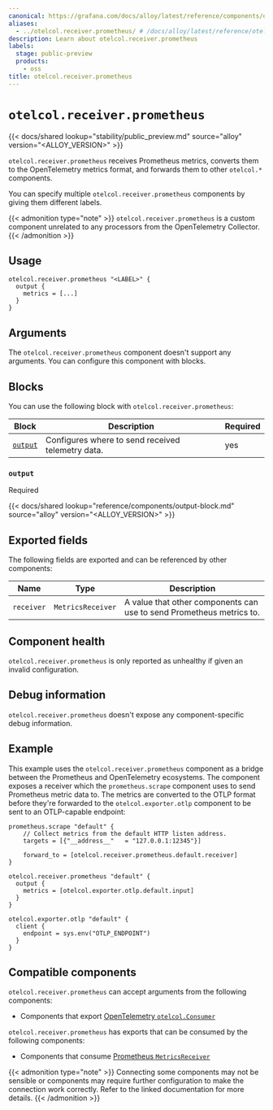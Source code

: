 ```yaml
---
canonical: https://grafana.com/docs/alloy/latest/reference/components/otelcol/otelcol.receiver.prometheus/
aliases:
  - ../otelcol.receiver.prometheus/ # /docs/alloy/latest/reference/otelcol.receiver.prometheus/
description: Learn about otelcol.receiver.prometheus
labels:
  stage: public-preview
  products:
    - oss
title: otelcol.receiver.prometheus
---
```


# `otelcol.receiver.prometheus`

{{< docs/shared lookup="stability/public_preview.md" source="alloy" version="<ALLOY_VERSION>" >}}

`otelcol.receiver.prometheus` receives Prometheus metrics, converts them to the OpenTelemetry metrics format, and forwards them to other `otelcol.*` components.

You can specify multiple `otelcol.receiver.prometheus` components by giving them different labels.

{{< admonition type="note" >}}
`otelcol.receiver.prometheus` is a custom component unrelated to any processors from the OpenTelemetry Collector.
{{< /admonition >}}

## Usage

```alloy
otelcol.receiver.prometheus "<LABEL>" {
  output {
    metrics = [...]
  }
}
```

## Arguments

The `otelcol.receiver.prometheus` component doesn't support any arguments. You can configure this component with blocks.

## Blocks

You can use the following block with `otelcol.receiver.prometheus`:

| Block              | Description                                       | Required |
| ------------------ | ------------------------------------------------- | -------- |
| [`output`][output] | Configures where to send received telemetry data. | yes      |

[output]: #output

### `output`

<span class="badge docs-labels__stage docs-labels__item">Required</span>

{{< docs/shared lookup="reference/components/output-block.md" source="alloy" version="<ALLOY_VERSION>" >}}

## Exported fields

The following fields are exported and can be referenced by other components:

| Name       | Type              | Description                                                          |
| ---------- | ----------------- | -------------------------------------------------------------------- |
| `receiver` | `MetricsReceiver` | A value that other components can use to send Prometheus metrics to. |

## Component health

`otelcol.receiver.prometheus` is only reported as unhealthy if given an invalid configuration.

## Debug information

`otelcol.receiver.prometheus` doesn't expose any component-specific debug information.

## Example

This example uses the `otelcol.receiver.prometheus` component as a bridge between the Prometheus and OpenTelemetry ecosystems.
The component exposes a receiver which the `prometheus.scrape` component uses to send Prometheus metric data to.
The metrics are converted to the OTLP format before they're forwarded to the `otelcol.exporter.otlp` component to be sent to an OTLP-capable endpoint:

```alloy
prometheus.scrape "default" {
    // Collect metrics from the default HTTP listen address.
    targets = [{"__address__"   = "127.0.0.1:12345"}]

    forward_to = [otelcol.receiver.prometheus.default.receiver]
}

otelcol.receiver.prometheus "default" {
  output {
    metrics = [otelcol.exporter.otlp.default.input]
  }
}

otelcol.exporter.otlp "default" {
  client {
    endpoint = sys.env("OTLP_ENDPOINT")
  }
}
```
<!-- START GENERATED COMPATIBLE COMPONENTS -->

## Compatible components

`otelcol.receiver.prometheus` can accept arguments from the following components:

- Components that export [OpenTelemetry `otelcol.Consumer`](../../../compatibility/#opentelemetry-otelcolconsumer-exporters)

`otelcol.receiver.prometheus` has exports that can be consumed by the following components:

- Components that consume [Prometheus `MetricsReceiver`](../../../compatibility/#prometheus-metricsreceiver-consumers)

{{< admonition type="note" >}}
Connecting some components may not be sensible or components may require further configuration to make the connection work correctly.
Refer to the linked documentation for more details.
{{< /admonition >}}

<!-- END GENERATED COMPATIBLE COMPONENTS -->
